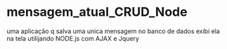 # mensagem_atual_CRUD_Node
 uma aplicação q salva uma unica mensagem no banco de dados exibi ela na tela utilijando NODE.js com AJAX e Jquery
